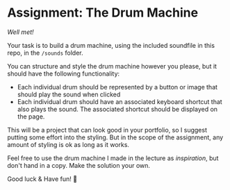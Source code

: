 # Assignment: The Drum Machine

_Well met!_

Your task is to build a drum machine, using the included soundfile in this repo, in the `/sounds` folder.

You can structure and style the drum machine however you please, but it should have the following functionality:

- Each individual drum should be represented by a button or image that should play the sound when clicked
- Each individual drum should have an associated keyboard shortcut that also plays the sound. The associated shortcut should be displayed on the page.

This will be a project that can look good in your portfolio, so I suggest putting some effort into the styling. But in the scope of the assignment, any amount of styling is ok as long as it works.

Feel free to use the drum machine I made in the lecture as _inspiration_, but don't hand in a copy. Make the solution your own.

Good luck & Have fun! 🥁
